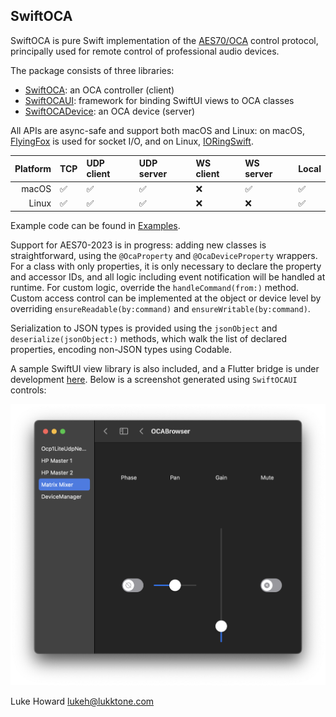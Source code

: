 SwiftOCA
--------

SwiftOCA is pure Swift implementation of the [AES70/OCA](https://ocaalliance.com/what-is-aes70/) control protocol, principally used for remote control of professional audio devices.

The package consists of three libraries:

* [SwiftOCA](Sources/SwiftOCA): an OCA controller (client)
* [SwiftOCAUI](Sources/SwiftOCAUI): framework for binding SwiftUI views to OCA classes
* [SwiftOCADevice](Sources/SwiftOCADevice): an OCA device (server)

All APIs are async-safe and support both macOS and Linux: on macOS, [FlyingFox](https://github.com/swhitty/FlyingFox) is used for socket I/O, and on Linux, [IORingSwift](https://github.com/PADL/IORingSwift).

| Platform | TCP | UDP client | UDP server | WS client | WS server | Local |
| -:       | :-  | :-         | :-         | :-        | :-        | :-    |
| macOS    | ✅  | ✅         | ✅         | ❌        | ✅        | ✅    |
| Linux    | ✅  | ✅         | ✅         | ❌        | ❌        | ✅    |

Example code can be found in [Examples](Examples).

Support for AES70-2023 is in progress: adding new classes is straightforward, using the `@OcaProperty` and `@OcaDeviceProperty` wrappers. For a class with only properties, it is only necessary to declare the property and accessor IDs, and all logic including event notification will be handled at runtime. For custom logic, override the `handleCommand(from:)` method. Custom access control can be implemented at the object or device level by overriding `ensureReadable(by:command)` and `ensureWritable(by:command)`.

Serialization to JSON types is provided using the `jsonObject` and `deserialize(jsonObject:)` methods, which walk the list of declared properties, encoding non-JSON types using Codable. 

A sample SwiftUI view library is also included, and a Flutter bridge is under development [here](https://github.com/PADL/FlutterSwiftOCA). Below is a screenshot generated using `SwiftOCAUI` controls:

![OCABrowser](Documentation/OCABrowser.png)

Luke Howard <lukeh@lukktone.com>
